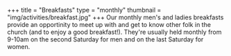 +++
title = "Breakfasts"
type = "monthly"
thumbnail = "img/activities/breakfast.jpg"
+++
Our monthly men's and ladies breakfasts provide an opportinity to meet up with and get to know other folk in the church (and to enjoy a good breakfast!). They're usually held monthly from 9-10am on the second Saturday for men and on the last Saturday for women.
